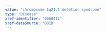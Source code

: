 ```yaml
---
value: "chromosome 1q21.1 deletion syndrome"
type: "Disease"
xref-identifier: "0060411"
xref-dataSource: "DOID"
---
```

